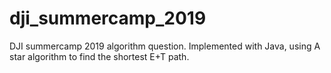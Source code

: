 # dji_summercamp_2019
DJI summercamp 2019 algorithm question. Implemented with Java, using A star algorithm to find the shortest E+T path.
